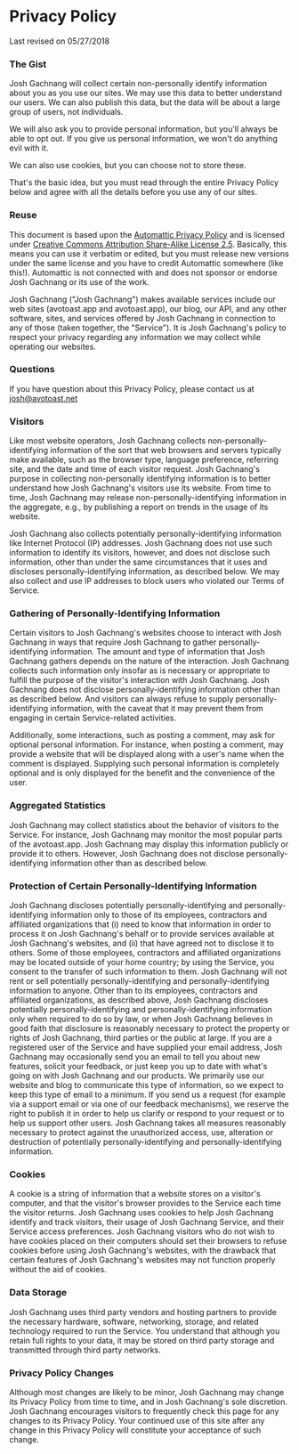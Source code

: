 # Privacy Policy

Last revised on 05/27/2018

### The Gist

Josh Gachnang will collect certain non-personally identify information about you as you use our sites. We may use this data to better understand our users. We can also publish this data, but the data will be about a large group of users, not individuals.

We will also ask you to provide personal information, but you'll always be able to opt out. If you give us personal information, we won't do anything evil with it.

We can also use cookies, but you can choose not to store these.

That's the basic idea, but you must read through the entire Privacy Policy below and agree with all the details before you use any of our sites.

### Reuse

This document is based upon the [Automattic Privacy Policy](http://automattic.com/privacy/) and is licensed under [Creative Commons Attribution Share-Alike License 2.5](http://creativecommons.org/licenses/by-sa/2.5/). Basically, this means you can use it verbatim or edited, but you must release new versions under the same license and you have to credit Automattic somewhere (like this!). Automattic is not connected with and does not sponsor or endorse Josh Gachnang or its use of the work.

Josh Gachnang ("Josh Gachnang") makes available services include our web sites (avotoast.app and avotoast.app), our blog, our API, and any other software, sites, and services offered by Josh Gachnang in connection to any of those (taken together, the "Service"). It is Josh Gachnang's policy to respect your privacy regarding any information we may collect while operating our websites.

### Questions

If you have question about this Privacy Policy, please contact us at josh@avotoast.net

### Visitors

Like most website operators, Josh Gachnang collects non-personally-identifying information of the sort that web browsers and servers typically make available, such as the browser type, language preference, referring site, and the date and time of each visitor request. Josh Gachnang's purpose in collecting non-personally identifying information is to better understand how Josh Gachnang's visitors use its website. From time to time, Josh Gachnang may release non-personally-identifying information in the aggregate, e.g., by publishing a report on trends in the usage of its website.

Josh Gachnang also collects potentially personally-identifying information like Internet Protocol (IP) addresses. Josh Gachnang does not use such information to identify its visitors, however, and does not disclose such information, other than under the same circumstances that it uses and discloses personally-identifying information, as described below. We may also collect and use IP addresses to block users who violated our Terms of Service.

### Gathering of Personally-Identifying Information

Certain visitors to Josh Gachnang's websites choose to interact with Josh Gachnang in ways that require Josh Gachnang to gather personally-identifying information. The amount and type of information that Josh Gachnang gathers depends on the nature of the interaction. Josh Gachnang collects such information only insofar as is necessary or appropriate to fulfill the purpose of the visitor's interaction with Josh Gachnang. Josh Gachnang does not disclose personally-identifying information other than as described below. And visitors can always refuse to supply personally-identifying information, with the caveat that it may prevent them from engaging in certain Service-related activities.

Additionally, some interactions, such as posting a comment, may ask for optional personal information. For instance, when posting a comment, may provide a website that will be displayed along with a user's name when the comment is displayed. Supplying such personal information is completely optional and is only displayed for the benefit and the convenience of the user.

### Aggregated Statistics

Josh Gachnang may collect statistics about the behavior of visitors to the Service. For instance, Josh Gachnang may monitor the most popular parts of the avotoast.app. Josh Gachnang may display this information publicly or provide it to others. However, Josh Gachnang does not disclose personally-identifying information other than as described below.

### Protection of Certain Personally-Identifying Information

Josh Gachnang discloses potentially personally-identifying and personally-identifying information only to those of its employees, contractors and affiliated organizations that (i) need to know that information in order to process it on Josh Gachnang's behalf or to provide services available at Josh Gachnang's websites, and (ii) that have agreed not to disclose it to others. Some of those employees, contractors and affiliated organizations may be located outside of your home country; by using the Service, you consent to the transfer of such information to them. Josh Gachnang will not rent or sell potentially personally-identifying and personally-identifying information to anyone. Other than to its employees, contractors and affiliated organizations, as described above, Josh Gachnang discloses potentially personally-identifying and personally-identifying information only when required to do so by law, or when Josh Gachnang believes in good faith that disclosure is reasonably necessary to protect the property or rights of Josh Gachnang, third parties or the public at large. If you are a registered user of the Service and have supplied your email address, Josh Gachnang may occasionally send you an email to tell you about new features, solicit your feedback, or just keep you up to date with what's going on with Josh Gachnang and our products. We primarily use our website and blog to communicate this type of information, so we expect to keep this type of email to a minimum. If you send us a request (for example via a support email or via one of our feedback mechanisms), we reserve the right to publish it in order to help us clarify or respond to your request or to help us support other users. Josh Gachnang takes all measures reasonably necessary to protect against the unauthorized access, use, alteration or destruction of potentially personally-identifying and personally-identifying information.

### Cookies

A cookie is a string of information that a website stores on a visitor's computer, and that the visitor's browser provides to the Service each time the visitor returns. Josh Gachnang uses cookies to help Josh Gachnang identify and track visitors, their usage of Josh Gachnang Service, and their Service access preferences. Josh Gachnang visitors who do not wish to have cookies placed on their computers should set their browsers to refuse cookies before using Josh Gachnang's websites, with the drawback that certain features of Josh Gachnang's websites may not function properly without the aid of cookies.

### Data Storage

Josh Gachnang uses third party vendors and hosting partners to provide the necessary hardware, software, networking, storage, and related technology required to run the Service. You understand that although you retain full rights to your data, it may be stored on third party storage and transmitted through third party networks.

### Privacy Policy Changes

Although most changes are likely to be minor, Josh Gachnang may change its Privacy Policy from time to time, and in Josh Gachnang's sole discretion. Josh Gachnang encourages visitors to frequently check this page for any changes to its Privacy Policy. Your continued use of this site after any change in this Privacy Policy will constitute your acceptance of such change.
